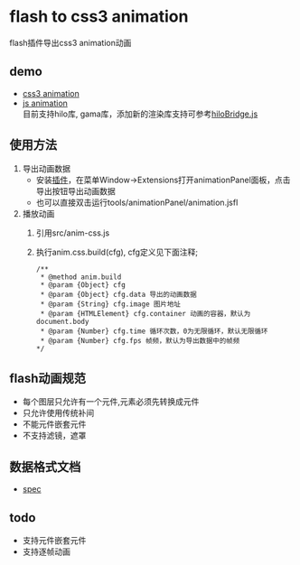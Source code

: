 # flash to css3 animation
flash插件导出css3 animation动画

## demo 
* [css3 animation](http://06wj.github.io/flash2animation/index.html)
* [js animation](http://06wj.github.io/flash2animation/index-js.html)  
  目前支持hilo库, gama库，添加新的渲染库支持可参考[hiloBridge.js](https://github.com/06wj/flash2animation/blob/master/src/bridge/hiloBridge.js)

## 使用方法
1. 导出动画数据
   * 安装[插件](https://raw.githubusercontent.com/06wj/flash2animation/master/tools/animationPanel.zxp)，在菜单Window->Extensions打开animationPanel面板，点击导出按钮导出动画数据
   * 也可以直接双击运行tools/animationPanel/animation.jsfl
2. 播放动画
   1. 引用src/anim-css.js
   2. 执行anim.css.build(cfg), cfg定义见下面注释;
   
        ```
        /**
         * @method anim.build 
         * @param {Object} cfg
         * @param {Object} cfg.data 导出的动画数据
         * @param {String} cfg.image 图片地址
         * @param {HTMLElement} cfg.container 动画的容器，默认为document.body
         * @param {Number} cfg.time 循环次数，0为无限循环，默认无限循环 
         * @param {Number} cfg.fps 帧频，默认为导出数据中的帧频
        */
        ```
   
   
## flash动画规范
* 每个图层只允许有一个元件,元素必须先转换成元件
* 只允许使用传统补间
* 不能元件嵌套元件
* 不支持滤镜，遮罩

## 数据格式文档
* [spec](https://github.com/06wj/flash2animation/blob/master/spec.md)



## todo
* 支持元件嵌套元件
* 支持逐帧动画
